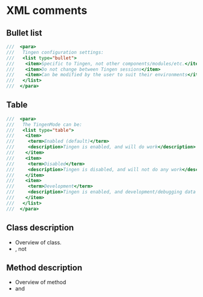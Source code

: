 # XML comments

## Bullet list

``` csharp
///  <para>
///   Tingen configuration settings:
///   <list type="bullet">
///    <item>Specific to Tingen, not other components/modules/etc.</item>
///    <item>Do not change between Tingen sessions</item>
///    <item>Can be modified by the user to suit their environments</item>
///   </list>
///  </para>
```

## Table

``` csharp
///  <para>
///   The TingenMode can be:
///   <list type="table">
///    <item>
///     <term>Enabled (default)</term>
///     <description>Tingen is enabled, and will do work</description>
///    </item>
///    <item>
///     <term>Disabled</term>
///     <description>Tingen is disabled, and will not do any work</description>
///    </item>
///    <item>
///     <term>Development</term>
///     <description>Tingen is enabled, and development/debugging data is reset at execution</description>
///    </item>
///   </list>
///  </para>
```


## Class description

* Overview of class.
* <paramref>, not <href>

## Method description

* Overview of method
* <paramref> and <href>

